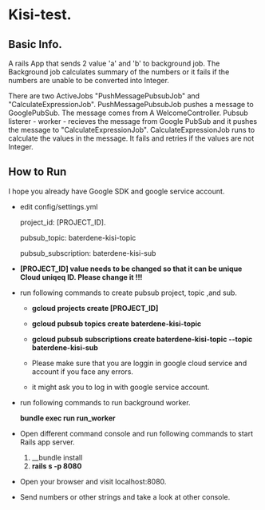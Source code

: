 
# Kisi-test.

## Basic Info.

  A rails App that sends 2 value 'a' and 'b' to background job. The Background job calculates summary of the numbers or it fails if the numbers are unable to be converted into Integer.

  There are two ActiveJobs "PushMessagePubsubJob" and "CalculateExpressionJob".
  PushMessagePubsubJob pushes a message to GooglePubSub. The message comes from A WelcomeController.
  Pubsub listerer - worker - recieves the message from Google PubSub and it pushes the message to "CalculateExpressionJob".
  CalculateExpressionJob runs to calculate the values in the message.
  It fails and retries if the values are not Integer.

## How to Run

  I hope you already have Google SDK and google service account.
  - edit config/settings.yml
  
     project_id: [PROJECT_ID].
     
     pubsub_topic: baterdene-kisi-topic
     
     pubsub_subscription: baterdene-kisi-sub
     
  - __[PROJECT_ID] value needs to be changed so that it can be unique Cloud uniqeq ID. Please change it !!!__
  
  - run following commands to create pubsub project, topic ,and sub.
  
     * __gcloud projects create [PROJECT_ID]__
     
     * __gcloud pubsub topics create baterdene-kisi-topic__
     
     * __gcloud pubsub subscriptions create baterdene-kisi-topic --topic baterdene-kisi-sub__
     
     * Please make sure that you are loggin in google cloud service and account if you face any errors.
     * it might ask you to log in with google service account. 
        
  - run following commands to run background worker.
  
     __bundle exec run run_worker__
     
  - Open different command console and run following commands to start Rails app server.
     1. __bundle install 
     2. __rails s -p 8080__
  - Open your browser and visit localhost:8080.
  
  - Send numbers or other strings and take a look at other console. 
